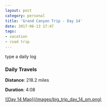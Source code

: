 ```yaml
---
layout: post
category: personal
title: 'Grand Canyon Trip - Day 14'
date: 2017-06-13 17:47
tags:
- vacation
- road trip
---
```


type a daily log

### Daily Travels
__Distance__: 218.2 miles

__Duration__: 4:08

<a href="/images/big_trip_day_14.png" target="_blank">
![Day 14 Map](/images/big_trip_day_14_sm.png)
</a>

